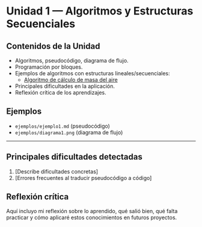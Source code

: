 # Unidad 1 — Algoritmos y Estructuras Secuenciales

## Contenidos de la Unidad
- Algoritmos, pseudocódigo, diagrama de flujo.
- Programación por bloques.
- Ejemplos de algoritmos con estructuras lineales/secuenciales:
  - [Algoritmo de cálculo de masa del aire](unidad1/algoritmo_masa.psc)
- Principales dificultades en la aplicación.
- Reflexión crítica de los aprendizajes.

## Ejemplos
- `ejemplos/ejemplo1.md` (pseudocódigo)
- `ejemplos/diagrama1.png` (diagrama de flujo)

---

## Principales dificultades detectadas
1. [Describe dificultades concretas]
2. [Errores frecuentes al traducir pseudocódigo a código]

## Reflexión crítica
Aquí incluyo mi reflexión sobre lo aprendido, qué salió bien, qué falta practicar y cómo aplicaré estos conocimientos en futuros proyectos.


